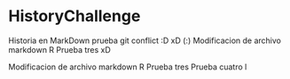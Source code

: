 ﻿# HistoryChallenge
Historia en MarkDown 
prueba git conflict
:D xD (:)
Modificacion de archivo markdown R
Prueba tres xD

Modificacion de archivo markdown R
Prueba tres 
Prueba cuatro l